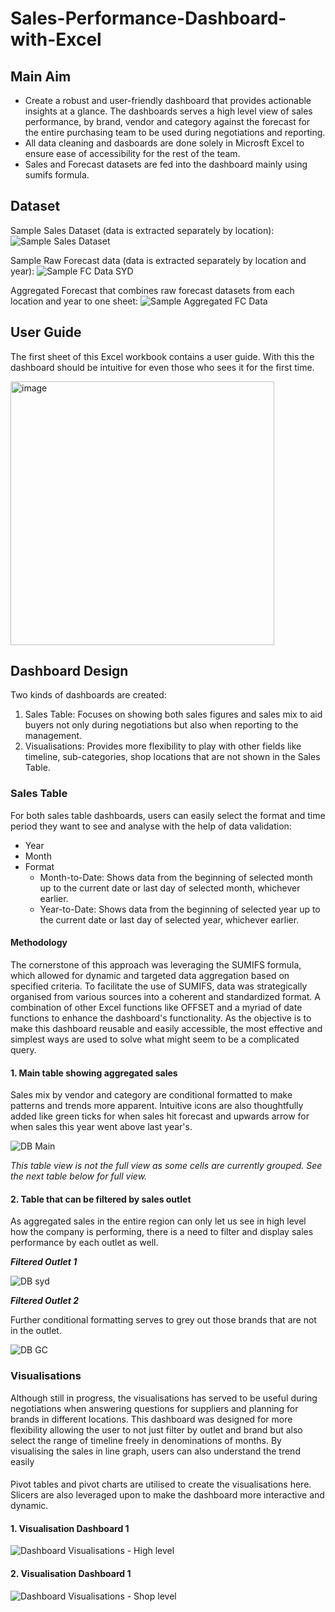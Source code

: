 # Sales-Performance-Dashboard-with-Excel

## Main Aim
* Create a robust and user-friendly dashboard that provides actionable insights at a glance. The dashboards serves a high level view of sales performance, by brand, vendor and category against the forecast for the entire purchasing team to be used during negotiations and reporting.
* All data cleaning and dasboards are done solely in Microsft Excel to ensure ease of accessibility for the rest of the team.
* Sales and Forecast datasets are fed into the dashboard mainly using sumifs formula.


## Dataset
Sample Sales Dataset (data is extracted separately by location):
![Sample Sales Dataset](https://github.com/tltxyyy/Sales-Performance-Dashboard-with-Excel/assets/69724535/dc7248bb-2ff6-4c62-ab57-558fbd3b8ff9)

Sample Raw Forecast data (data is extracted separately by location and year):
![Sample FC Data SYD](https://github.com/tltxyyy/Sales-Performance-Dashboard-with-Excel/assets/69724535/c78b8c47-b7ba-4aed-89be-d47ba78d7425)

Aggregated Forecast that combines raw forecast datasets from each location and year to one sheet:
![Sample Aggregated FC Data](https://github.com/tltxyyy/Sales-Performance-Dashboard-with-Excel/assets/69724535/5193b4c6-7f63-4f42-8496-624ec813549b)

## User Guide
The first sheet of this Excel workbook contains a user guide. With this the dashboard should be intuitive for even those who sees it for the first time.

<img width="422" alt="image" src="https://github.com/tltxyyy/Sales-Performance-Dashboard-with-Excel/assets/69724535/7093585e-3124-4cee-8c9e-e172b3b0ea64">


## Dashboard Design
Two kinds of dashboards are created:
1. Sales Table: Focuses on showing both sales figures and sales mix to aid buyers not only during negotiations but also when reporting to the management.
2. Visualisations: Provides more flexibility to play with other fields like timeline, sub-categories, shop locations that are not shown in the Sales Table.

### Sales Table
For both sales table dashboards, users can easily select the format and time period they want to see and analyse with the help of data validation:
* Year
* Month
* Format
  * Month-to-Date: Shows data from the beginning of selected month up to the current date or last day of selected month, whichever earlier.
  * Year-to-Date: Shows data from the beginning of  selected year up to the current date or last day of selected year, whichever earlier.

#### Methodology
The cornerstone of this approach was leveraging the SUMIFS formula, which allowed for dynamic and targeted data aggregation based on specified criteria. To facilitate the use of SUMIFS, data was strategically organised from various sources into a coherent and standardized format. A combination of other Excel functions like OFFSET and a myriad of date functions to enhance the dashboard's functionality. As the objective is to make this dashboard reusable and easily accessible, the most effective and simplest ways are used to solve what might seem to be a complicated query.

#### 1. Main table showing aggregated sales

Sales mix by vendor and category are conditional formatted to make patterns and trends more apparent. Intuitive icons are also thoughtfully added like green ticks for when sales hit forecast and upwards arrow for when sales this year went above last year's.

![DB Main](https://github.com/tltxyyy/Sales-Performance-Dashboard-with-Excel/assets/69724535/645d78c9-2fee-46e3-abb9-b3a4f6032bf1)

*This table view is not the full view as some cells are currently grouped. See the next table below for full view.*


#### 2. Table that can be filtered by sales outlet
As aggregated sales in the entire region can only let us see in high level how the company is performing, there is a need to filter and display sales performance by each outlet as well.

***Filtered Outlet 1***

![DB syd](https://github.com/tltxyyy/Sales-Performance-Dashboard-with-Excel/assets/69724535/1f4fbe4a-5f9a-4d25-95db-086f92204569)

***Filtered Outlet 2***

Further conditional formatting serves to grey out those brands that are not in the outlet.

![DB GC](https://github.com/tltxyyy/Sales-Performance-Dashboard-with-Excel/assets/69724535/c2afabe9-e70c-4c75-a936-97b1d0348e2e)

### Visualisations
Although still in progress, the visualisations has served to be useful during negotiations when answering questions for suppliers and planning for brands in different locations. This dashboard was designed for more flexibility allowing the user to not just filter by outlet and brand but also select the range of timeline freely in denominations of months. By visualising the sales in line graph, users can also understand the trend easily

####
Pivot tables and pivot charts are utilised to create the visualisations here. Slicers are also leveraged upon to make the dashboard more interactive and dynamic.

#### 1. Visualisation Dashboard 1
![Dashboard Visualisations - High level](https://github.com/tltxyyy/Sales-Performance-Dashboard-with-Excel/assets/69724535/9302edcb-423e-46d5-88b4-c700b93a9d89)

#### 2. Visualisation Dashboard 1
![Dashboard Visualisations - Shop level](https://github.com/tltxyyy/Sales-Performance-Dashboard-with-Excel/assets/69724535/6e98da0b-abf6-41d0-876f-6886041fb2dd)
